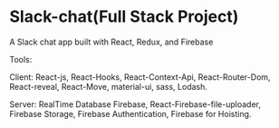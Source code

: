 # Slack-chat(Full Stack Project)
A Slack chat app built with React, Redux, and Firebase


Tools:

Client: React-js, React-Hooks, React-Context-Api, React-Router-Dom, React-reveal, React-Move, material-ui, sass, Lodash.

Server: RealTime Database Firebase, React-Firebase-file-uploader, Firebase Storage, Firebase Authentication, Firebase for Hoisting.
